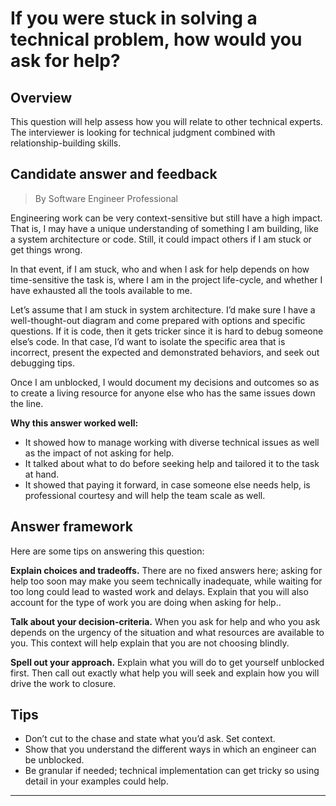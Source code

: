# If you were stuck in solving a technical problem, how would you ask for help?

## Overview
This question will help assess how you will relate to other technical experts. The interviewer is looking for technical judgment combined with relationship-building skills.

## Candidate answer and feedback
> By Software Engineer Professional

Engineering work can be very context-sensitive but still have a high impact. That is, I may have a unique understanding of something I am building, like a system architecture or code. Still, it could impact others if I am stuck or get things wrong.

In that event, if I am stuck, who and when I ask for help depends on how time-sensitive the task is, where I am in the project life-cycle, and whether I have exhausted all the tools available to me.

Let’s assume that I am stuck in system architecture. I’d make sure I have a well-thought-out diagram and come prepared with options and specific questions. If it is code, then it gets tricker since it is hard to debug someone else’s code. In that case, I’d want to isolate the specific area that is incorrect, present the expected and demonstrated behaviors, and seek out debugging tips.

Once I am unblocked, I would document my decisions and outcomes so as to create a living resource for anyone else who has the same issues down the line.

**Why this answer worked well:**

* It showed how to manage working with diverse technical issues as well as the impact of not asking for help.
* It talked about what to do before seeking help and tailored it to the task at hand.
* It showed that paying it forward, in case someone else needs help, is professional courtesy and will help the team scale as well.

## Answer framework
Here are some tips on answering this question:

**Explain choices and tradeoffs.** There are no fixed answers here; asking for help too soon may make you seem technically inadequate, while waiting for too long could lead to wasted work and delays. Explain that you will also account for the type of work you are doing when asking for help..

**Talk about your decision-criteria.** When you ask for help and who you ask depends on the urgency of the situation and what resources are available to you. This context will help explain that you are not choosing blindly.

**Spell out your approach.** Explain what you will do to get yourself unblocked first. Then call out exactly what help you will seek and explain how you will drive the work to closure.

## Tips

* Don’t cut to the chase and state what you’d ask. Set context.
* Show that you understand the different ways in which an engineer can be unblocked.
* Be granular if needed; technical implementation can get tricky so using detail in your examples could help.

---